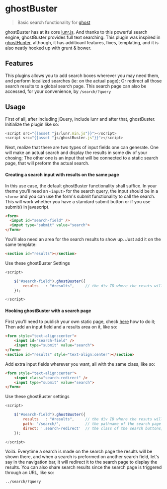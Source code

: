 # ghostBuster
> Basic search functionality for [ghost](https://ghost.org/)

ghostBuster has at its core [lunr.js](http://lunrjs.com). And thanks to this powerful search engine, ghostBuster provides full text searching.
This plugin was inspired in [ghostHunter](), although, it has additioanl features, fixes, templating, and it is also neatly hooked up with grunt & bower.

## Features
This plugins allows you to add search boxes wherever you may need them, and perform localized searches (ie: on the actual page); Or redirect all those search results to a global search page. This search page can also be accessed, for your convenience, by `/search/?query`

## Usage
First of all, after including jQuery, include lunr and after that, ghostBuster.
Initialize the plugin like so:

```js
<script src="{{asset "js/lunr.min.js"}}"></script>
<script src="{{asset "js/ghostBuster.js"}}"></script>
```

Next, realize that there are two types of input fields one can generate. One will make an actual search and display the results in some div of your chosing; The other one is an input that will be connected to a static search page, that will preform the actual search.

#### Creating a search input with results on the same page

In this use case, the default ghostBuster functionality shall suffice. In your theme you'll need an `<input>` for the search query, the input should be in a `<form>` and you can use the form's submit functionality to call the search. This will work whether you have a standard submit button or if you use submit() in javascript.

```html
<form>
  <input id="search-field" />
  <input type="submit" value="search">
</form>
```

You'll also need an area for the search results to show up. Just add it on the same template:

```html
<section id="results"></section>
```

Use these ghostBuster Settings
```js
<script>

    $("#search-field").ghostBuster({
        results   : "#results",     // the div ID where the resuts will be added
    });

</script>
```

#### Hooking ghostBuster with a search page

First you'll need to publish your own static page, check [here](http://support.ghost.org/publish-a-static-page/) how to do it; 
Then add an input field and a results area on it, like so:

```html
<form style="text-align:center">
    <input id="search-field" />
    <input type="submit" value="search">
</form>
<section id="results" style="text-align:center"></section>
```

Add extra input fields wherever you want, all with the same class, like so:

```html
<form style="text-align:center">
    <input class="search-redirect" />
    <input type="submit" value="search">
</form>
```

Use these ghostBuster settings

```js
<script>

    $("#search-field").ghostBuster({
        results   : "#results",     // the div ID where the resuts will be added
        path: "/search/",           // the pathname of the search page
        direct: '.search-redirect'  // the class of the search buttons, outside of the global search page
    });

</script>
```

Voilá.
Everytime a search is made on the search page the results will be shown there, and when a search is preformed on another search field, let's say in the navigation bar, it will redirect it to the search page to display the results.
You can also share search results since the search page is triggered through an URL, like so:

```
../search/?query
```